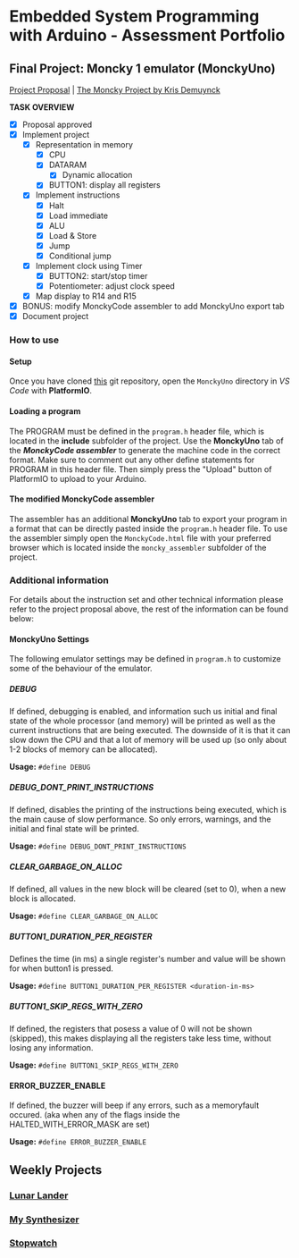 # Embedded System Programming with Arduino - Assessment Portfolio

## **Final Project:** Moncky 1 emulator (MonckyUno)
[Project Proposal](https://docs.google.com/document/d/14MxjyNdxrFIr5g0-lHUJzJUsimFi6WuBhsvv9xIky0E/edit?usp=share_link) | [The Moncky Project by Kris Demuynck](https://gitlab.com/big-bat/moncky)

**TASK OVERVIEW**
- [x] Proposal approved
- [x] Implement project
    - [x] Representation in memory
        - [x] CPU
        - [x] DATARAM
            - [x] Dynamic allocation
        - [x] BUTTON1: display all registers
    - [x] Implement instructions
        - [x] Halt
        - [x] Load immediate
        - [x] ALU
        - [x] Load & Store
        - [x] Jump
        - [x] Conditional jump
    - [x] Implement clock using Timer
        - [x] BUTTON2: start/stop timer
        - [x] Potentiometer: adjust clock speed
    - [x] Map display to R14 and R15
- [x] BONUS: modify MonckyCode assembler to add MonckyUno export tab
- [x] Document project

### **How to use**
#### **Setup**
Once you have cloned [this](https://gitlab.com/kdg-ti/infrastructure2/2022-2023/boldizsar-olajos) git repository,
open the `MonckyUno` directory in _VS Code_ with **PlatformIO**.

#### **Loading a program**
The PROGRAM must be defined in the `program.h` header file,
which is located in the **include** subfolder of the project.
Use the **MonckyUno** tab of the **_MonckyCode assembler_** to
generate the machine code in the correct format. Make sure to
comment out any other define statements for PROGRAM in this header file.
Then simply press the "Upload" button of PlatformIO to upload to your Arduino.

#### **The modified MonckyCode assembler**
The assembler has an additional **MonckyUno** tab to export
your program in a format that can be directly pasted inside
the `program.h` header file. To use the assembler simply
open the `MonckyCode.html` file with your preferred browser
which is located inside the `moncky_assembler` subfolder of
the project.

### **Additional information**
For details about the instruction set and other technical information please refer to the project proposal above,
the rest of the information can be found below:
#### **MonckyUno Settings**
The following emulator settings may be defined in `program.h`
to customize some of the behaviour of the emulator.

##### **DEBUG**
If defined, debugging is enabled, and information such us initial
and final state of the whole processor (and memory) will be printed
as well as the current instructions that are being executed.
The downside of it is that it can slow down the CPU and that
a lot of memory will be used up (so only about 1-2 blocks of
memory can be allocated).

**Usage:** `#define DEBUG`
##### **DEBUG_DONT_PRINT_INSTRUCTIONS**
If defined, disables the printing of the instructions
being executed, which is the main cause of slow performance.
So only errors, warnings, and the initial and final state will be printed.

**Usage:** `#define DEBUG_DONT_PRINT_INSTRUCTIONS`
##### **CLEAR_GARBAGE_ON_ALLOC**
If defined, all values in the new block will be cleared (set to 0),
when a new block is allocated.

**Usage:** `#define CLEAR_GARBAGE_ON_ALLOC`
##### **BUTTON1_DURATION_PER_REGISTER**
Defines the time (in ms) a single register's number and 
value will be shown for when button1 is pressed.

**Usage:** `#define BUTTON1_DURATION_PER_REGISTER <duration-in-ms>`
##### **BUTTON1_SKIP_REGS_WITH_ZERO**
If defined, the registers that posess a value of 0 will
not be shown (skipped), this makes displaying all the
registers take less time, without losing any information.

**Usage:** `#define BUTTON1_SKIP_REGS_WITH_ZERO`
#### **ERROR_BUZZER_ENABLE**
If defined, the buzzer will beep if any errors,
such as a memoryfault occured. (aka when any of
the flags inside the HALTED_WITH_ERROR_MASK are set)

**Usage:** `#define ERROR_BUZZER_ENABLE`

## Weekly Projects
### [Lunar Lander](LunarLander/)

### [My Synthesizer](Synthesizer/)

### [Stopwatch](Stopwatch/)

